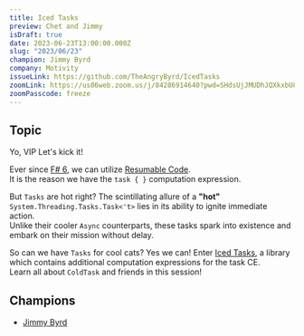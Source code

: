 ```yaml
---
title: Iced Tasks
preview: Chet and Jimmy
isDraft: true
date: 2023-06-23T13:00:00.000Z
slug: "2023/06/23"
champion: Jimmy Byrd
company: Motivity
issueLink: https://github.com/TheAngryByrd/IcedTasks
zoomLink: https://us06web.zoom.us/j/84286914640?pwd=SHdsUjJMUDhJQXkxbU8xeVViMGFTdz09
zoomPasscode: freeze
---
```


## Topic

Yo, VIP
Let's kick it!

Ever since [F# 6](https://devblogs.microsoft.com/dotnet/whats-new-in-fsharp-6/#making-f-faster-and-more-interopable-with-task), we can utilize [Resumable Code](https://github.com/TheAngryByrd/IcedTasks).  
It is the reason we have the `task { }` computation expression.

But `Tasks` are hot right? The scintillating allure of a **"hot"** `System.Threading.Tasks.Task<'t>` lies in its ability to ignite immediate action.  
Unlike their cooler `Async` counterparts, these tasks spark into existence and embark on their mission without delay.

So can we have `Tasks` for cool cats? Yes we can! Enter [Iced Tasks](https://github.com/TheAngryByrd/IcedTasks), a library which contains additional computation expressions for the task CE.  
Learn all about `ColdTask` and friends in this session!

## Champions

- [Jimmy Byrd](https://twitter.com/Jimmy_Byrd)
